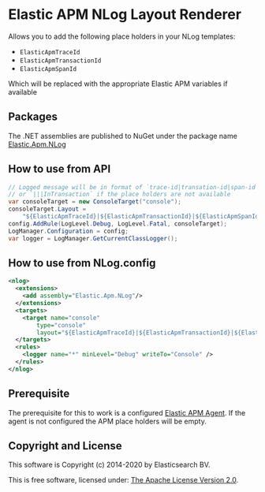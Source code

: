 # Elastic APM NLog Layout Renderer

Allows you to add the following place holders in your NLog templates:

* `ElasticApmTraceId`
* `ElasticApmTransactionId`
* `ElasticApmSpanId`

Which will be replaced with the appropriate Elastic APM variables if available

## Packages

The .NET assemblies are published to NuGet under the package name [Elastic.Apm.NLog](http://nuget.org/packages/Elastic.Apm.NLog)

## How to use from API

```csharp
// Logged message will be in format of `trace-id|transation-id|span-id|InTransaction`
// or `|||InTransaction` if the place holders are not available
var consoleTarget = new ConsoleTarget("console");
consoleTarget.Layout = 
    "${ElasticApmTraceId}|${ElasticApmTransactionId}|${ElasticApmSpanId}|${message}";
config.AddRule(LogLevel.Debug, LogLevel.Fatal, consoleTarget);
LogManager.Configuration = config;
var logger = LogManager.GetCurrentClassLogger();
```

## How to use from NLog.config

```xml
<nlog>
  <extensions>
    <add assembly="Elastic.Apm.NLog"/>
  </extensions>
  <targets>
    <target name="console" 
        type="console" 
        layout="${ElasticApmTraceId}|${ElasticApmTransactionId}|${ElasticApmSpanId}|${message}" />
  </targets>
  <rules>
    <logger name="*" minLevel="Debug" writeTo="Console" />
  </rules>
</nlog>
```

## Prerequisite

The prerequisite for this to work is a configured [Elastic APM Agent](https://github.com/elastic/apm-agent-dotnet). If the agent is not configured the APM place holders will be empty.

## Copyright and License

This software is Copyright (c) 2014-2020 by Elasticsearch BV.

This is free software, licensed under: [The Apache License Version 2.0](https://github.com/elastic/ecs-dotnet/blob/main/license.txt).
